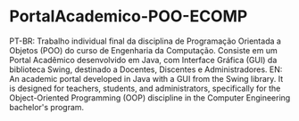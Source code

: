 # PortalAcademico-POO-ECOMP
PT-BR: Trabalho individual final da disciplina de Programação Orientada a Objetos (POO) do curso de Engenharia da Computação. Consiste em um Portal Acadêmico desenvolvido em Java, com Interface Gráfica (GUI) da biblioteca Swing, destinado a Docentes, Discentes e Administradores.
EN: An academic portal developed in Java with a GUI from the Swing library. It is designed for teachers, students, and administrators, specifically for the Object-Oriented Programming (OOP) discipline in the Computer Engineering bachelor's program.
